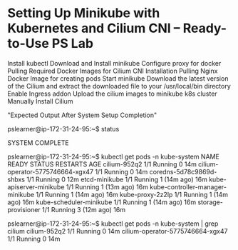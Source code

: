 # Setting Up Minikube with Kubernetes and Cilium CNI – Ready-to-Use PS Lab #

Install kubectl
Download and Install minikube
Configure proxy for docker
Pulling Required Docker Images for Cilium CNI Installation
Pulling Nginx Docker Image for creating pods
Start minikube
Download the latest version of the Cilium and extract the downloaded file to your /usr/local/bin directory
Enable Ingress addon
Upload the cilium images to minikube k8s cluster
Manually Install Cilium 

"Expected Output After System Setup Completion"

pslearner@ip-172-31-24-95:~$ status

SYSTEM COMPLETE

pslearner@ip-172-31-24-95:~$ kubectl get pods -n kube-system
NAME                               READY   STATUS    RESTARTS      AGE
cilium-952q2                       1/1     Running   0             14m
cilium-operator-5775746664-xgx47   1/1     Running   0             14m
coredns-5d78c9869d-shbxs           1/1     Running   0             12m
etcd-minikube                      1/1     Running   1 (14m ago)   16m
kube-apiserver-minikube            1/1     Running   1 (13m ago)   16m
kube-controller-manager-minikube   1/1     Running   1 (14m ago)   16m
kube-proxy-2z2lp                   1/1     Running   1 (14m ago)   16m
kube-scheduler-minikube            1/1     Running   1 (14m ago)   16m
storage-provisioner                1/1     Running   3 (12m ago)   16m

pslearner@ip-172-31-24-95:~$ kubectl get pods -n kube-system | grep cilium
cilium-952q2                       1/1     Running   0             14m
cilium-operator-5775746664-xgx47   1/1     Running   0             14m







